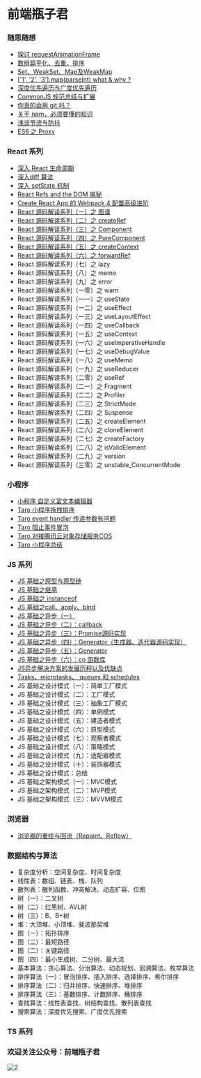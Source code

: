 # 前端瓶子君


### 随思随想

* [探讨 requestAnimationFrame](https://github.com/sisterAn/blog/issues/30)
* [数组扁平化、去重、排序](https://github.com/sisterAn/blog/issues/28)
* [Set、WeakSet、Map及WeakMap](https://github.com/sisterAn/blog/issues/24)
* [['1', '2', '3'\]\.map\(parseInt\) what & why ?](https://github.com/sisterAn/blog/issues/19)
* [深度优先遍历与广度优先遍历](https://github.com/sisterAn/blog/issues/25)
* [CommonJS 规范总结与扩展](https://github.com/sisterAn/blog/issues/4)
* [你真的会用 git 吗？](https://github.com/sisterAn/blog/issues/39)
* [关于 npm，必须要懂的知识](https://github.com/sisterAn/blog/issues/40)
* [浅谈节流与防抖](https://github.com/sisterAn/blog/issues/36)
* [ES6 之 Proxy](https://github.com/sisterAn/blog/issues/31)


### React 系列

* [深入 React 生命周期](https://github.com/sisterAn/blog/issues/34)
* [深入diff 算法](https://github.com/sisterAn/blog/issues/22)
* [深入 setState 机制](https://github.com/sisterAn/blog/issues/26)
* [React Refs and the DOM 揭秘](https://github.com/sisterAn/blog/issues/2)
* [Create React App 的 Webpack 4 配置高级进阶](https://github.com/sisterAn/blog/issues/3)
* [React 源码解读系列（一）之 图谱](https://github.com/sisterAn/blog/issues/35)
* [React 源码解读系列（二）之 createRef](https://github.com/sisterAn/blog/issues/37)
* [React 源码解读系列（三）之 Component](https://github.com/sisterAn/blog/issues/38)
* [React 源码解读系列（四）之 PureComponent](https://github.com/sisterAn/blog/issues/42)
* [React 源码解读系列（五）之 createContext](https://github.com/sisterAn/blog/issues/43)
* [React 源码解读系列（六）之 forwardRef](https://github.com/sisterAn/blog/issues/44)
* React 源码解读系列（七）之 lazy
* React 源码解读系列（八）之 memo
* React 源码解读系列（九）之 error
* React 源码解读系列（一零）之 warn
* React 源码解读系列（一一）之 useState
* React 源码解读系列（一二）之 useEffect
* React 源码解读系列（一三）之 useLayoutEffect
* React 源码解读系列（一四）之 useCallback
* React 源码解读系列（一五）之 useContext
* React 源码解读系列（一六）之 useImperativeHandle
* React 源码解读系列（一七）之 useDebugValue
* React 源码解读系列（一八）之 useMemo
* React 源码解读系列（一九）之 useReducer
* React 源码解读系列（二零）之 useRef
* React 源码解读系列（二一）之 Fragment
* React 源码解读系列（二二）之 Profiler
* React 源码解读系列（二三）之 StrictMode
* React 源码解读系列（二四）之 Suspense
* React 源码解读系列（二五）之 createElement
* React 源码解读系列（二六）之 cloneElement
* React 源码解读系列（二七）之 createFactory
* React 源码解读系列（二八）之 isValidElement
* React 源码解读系列（二九）之 version
* React 源码解读系列（三零）之 unstable_ConcurrentMode

### 小程序

- [小程序 自定义富文本编辑器](https://github.com/sisterAn/blog/issues/9)
- [Taro 小程序拖拽排序](https://github.com/sisterAn/blog/issues/10)
- [Taro event handler 传递参数有问题](https://github.com/sisterAn/blog/issues/15)
- [Taro 阻止事件冒泡](https://github.com/sisterAn/blog/issues/16)
- [Taro 对接腾讯云对象存储服务COS](https://github.com/sisterAn/blog/issues/17)
- [Taro 小程序总结](https://github.com/sisterAn/blog/issues/18)


### JS 系列

* [JS 基础之原型与原型链](https://github.com/sisterAn/blog/issues/5)
* [JS 基础之继承](https://github.com/sisterAn/blog/issues/41)
* [JS 基础之 instanceof](https://github.com/sisterAn/blog/issues/6)
* [JS 基础之call、apply、bind](https://github.com/sisterAn/blog/issues/8)
* [JS 基础之异步（一）](https://github.com/sisterAn/blog/issues/11)
* [JS 基础之异步（二）：callback](https://github.com/sisterAn/blog/issues/12)
* [JS 基础之异步（三）：Promise源码实现](https://github.com/sisterAn/blog/issues/13)
* [JS 基础之异步（四）：Generator（生成器、迭代器源码实现）](https://github.com/sisterAn/blog/issues/20)
* [JS 基础之异步（五）：Generator](https://github.com/sisterAn/blog/issues/23)
* [JS 基础之异步（六）：co 函数库](https://github.com/sisterAn/blog/issues/27)
* [JS异步解决方案的发展历程以及优缺点](https://github.com/sisterAn/blog/issues/29)
* [Tasks、microtasks、 queues 和 schedules](https://github.com/sisterAn/blog/issues/21)
* JS 基础之设计模式（一）：简单工厂模式
* JS 基础之设计模式（二）：工厂模式
* JS 基础之设计模式（三）：抽象工厂模式
* JS 基础之设计模式（四）：单例模式
* JS 基础之设计模式（五）：建造者模式
* JS 基础之设计模式（六）：原型模式
* JS 基础之设计模式（七）：观察者模式
* JS 基础之设计模式（八）：策略模式
* JS 基础之设计模式（九）：适配器模式
* JS 基础之设计模式（十）：装饰器模式
* JS 基础之设计模式：总结
* JS 基础之架构模式（一）：MVC模式
* JS 基础之架构模式（二）：MVP模式
* JS 基础之架构模式（三）：MVVM模式

### 浏览器

- [浏览器的重绘与回流（Repaint、Reflow）](https://github.com/sisterAn/blog/issues/33)

### 数据结构与算法

- 复杂度分析：空间复杂度、时间复杂度
- 线性表：数组、链表、栈、队列
- 散列表：散列函数、冲突解决、动态扩容、位图
- 树（一）：二叉树
- 树（二）：红黑树、AVL树
- 树（三）：B、B+树
- 堆：大顶堆、小顶堆、斐波那契堆
- 图（一）：拓扑排序
- 图（二）：最短路径
- 图（二）：关键路径
- 图（四）：最小生成树、二分树、最大流
- 基本算法：贪心算法、分治算法、动态规划、回溯算法、枚举算法
- 排序算法（一）：冒泡排序、插入排序、选择排序、希尔排序
- 排序算法（二）：归并排序、快速排序、堆排序
- 排序算法（三）：基数排序、计数排序、桶排序
- 查找算法：线性表查找、树结构查找、散列表查找
- 搜索算法：深度优先搜索、广度优先搜索



### TS 系列




### 欢迎关注公众号：前端瓶子君

![2](https://user-images.githubusercontent.com/19721451/61723822-56d95600-ad9f-11e9-9b91-7f93f6d56f89.jpg)
